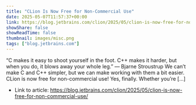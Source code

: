 ```yaml
---
title: "CLion Is Now Free for Non-Commercial Use"
date: 2025-05-07T11:57:37+00:00
link: https://blog.jetbrains.com/clion/2025/05/clion-is-now-free-for-non-commercial-use/
showShare: false
showReadTime: false
thumbnail: images/misc.png
tags: ["blog.jetbrains.com"]
---
```

“C makes it easy to shoot yourself in the foot. C++ makes it harder, but when you do, it blows away your whole leg.” — Bjarne Stroustrup We can’t make С and C++ simpler, but we can make working with them a bit easier. CLion is now free for non-commercial use! Yes, finally. Whether you’re […]

- Link to article: https://blog.jetbrains.com/clion/2025/05/clion-is-now-free-for-non-commercial-use/